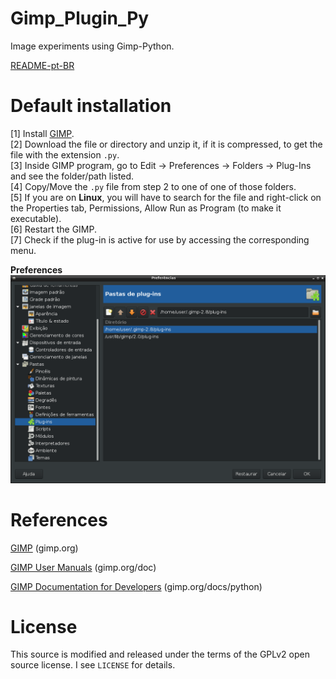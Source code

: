 Gimp_Plugin_Py
==============

Image experiments using Gimp-Python. <br>

[README-pt-BR](https://github.com/jpenrici/Computer_Graphics/blob/master/GIMP_Plugin_Py/README-pt-BR.md)

Default installation
====================

[1] Install [GIMP](https://www.gimp.org/downloads/). <br>
[2] Download the file or directory and unzip it, if it is compressed, to get the file with the extension `.py`. <br>
[3] Inside GIMP program, go to Edit -> Preferences -> Folders -> Plug-Ins and see the folder/path listed. <br>
[4] Copy/Move the `.py` file from step 2 to one of one of those folders. <br>
[5] If you are on **Linux**, you will have to search for the file and right-click on the Properties tab,
     Permissions, Allow Run as Program (to make it executable). <br>
[6] Restart the GIMP. <br>
[7] Check if the plug-in is active for use by accessing the corresponding menu. <br>

**Preferences**
![GIMP 2.8 - Menu Preferências](https://github.com/jpenrici/Computer_Graphics/blob/master/GIMP_Plugin_Py/Display/linux_gimp_apt-install_preferences_folders_plugin.png)


References
===========

[GIMP](https://www.gimp.org/) (gimp.org) <br>

[GIMP User Manuals](https://www.gimp.org/docs/) (gimp.org/doc) <br>

[GIMP Documentation for Developers](https://www.gimp.org/docs/python/index.html) (gimp.org/docs/python) <br>


License
=======

This source is modified and released under the terms of the GPLv2 open source license. I see `LICENSE` for details. <br>
